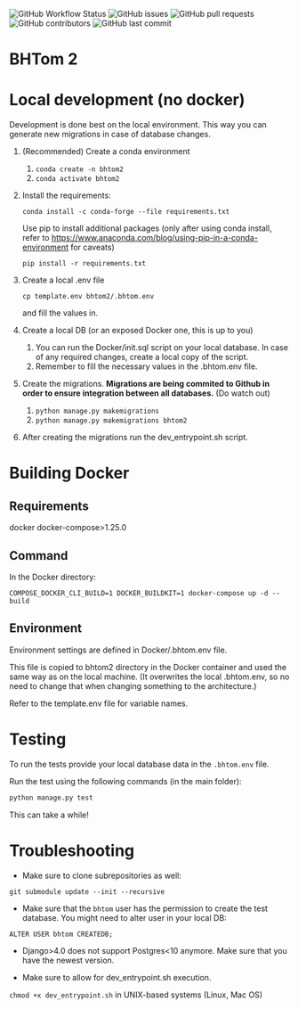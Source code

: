 ![GitHub Workflow Status](https://img.shields.io/github/workflow/status/maja-jablonska/bhtom2/Django%20CI) ![GitHub issues](https://img.shields.io/github/issues/maja-jablonska/bhtom2) ![GitHub pull requests](https://img.shields.io/github/issues-pr-raw/maja-jablonska/bhtom2) ![GitHub contributors](https://img.shields.io/github/contributors/maja-jablonska/bhtom2) ![GitHub last commit](https://img.shields.io/github/last-commit/maja-jablonska/bhtom2)

# BHTom 2

# Local development (no docker)

Development is done best on the local environment. This way you can generate new migrations in case of
database changes.

1. (Recommended) Create a conda environment
   1. ```conda create -n bhtom2```
   2. ```conda activate bhtom2```
2. Install the requirements:

   ```conda install -c conda-forge --file requirements.txt```
   
   Use pip to install additional packages (only after using conda install, refer to https://www.anaconda.com/blog/using-pip-in-a-conda-environment for caveats)
   
   ```pip install -r requirements.txt```
3. Create a local .env file

   ```cp template.env bhtom2/.bhtom.env```
   
   and fill the values in.
4. Create a local DB (or an exposed Docker one, this is up to you)
   1. You can run the Docker/init.sql script on your local database. In case of any required changes, create a local copy of the script.
   2. Remember to fill the necessary values in the .bhtom.env file.
5. Create the migrations. **Migrations are being commited to Github in order to ensure integration between all databases.** (Do watch out)
   1. ```python manage.py makemigrations```
   2. ```python manage.py makemigrations bhtom2```
6. After creating the migrations run the dev_entrypoint.sh script.


# Building Docker

## Requirements

docker
docker-compose>1.25.0

## Command

In the Docker directory:

``COMPOSE_DOCKER_CLI_BUILD=1 DOCKER_BUILDKIT=1 docker-compose up -d --build``

## Environment

Environment settings are defined in Docker/.bhtom.env file.

This file is copied to bhtom2 directory in the Docker container and used the same way as on the local machine.
(It overwrites the local .bhtom.env, so no need to change that when changing something to the architecture.)

Refer to the template.env file for variable names.

# Testing

To run the tests provide your local database data in the ``.bhtom.env`` file.

Run the test using the following commands (in the main folder):

```bash
python manage.py test
```
This can take a while!

# Troubleshooting

- Make sure to clone subrepositories as well:

```git submodule update --init --recursive```

- Make sure that the ``bhtom`` user has the permission to create the test database. You might need to alter user in your local DB:

``ALTER USER bhtom CREATEDB;``

- Django>4.0 does not support Postgres<10 anymore. Make sure that you have the newest version.

- Make sure to allow for dev_entrypoint.sh execution.

``chmod +x dev_entrypoint.sh`` in UNIX-based systems (Linux, Mac OS)
